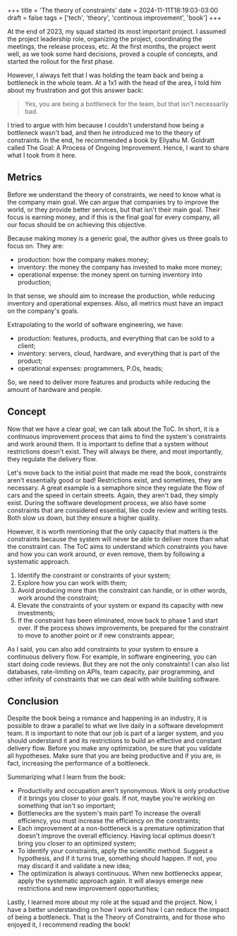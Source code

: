 +++
title = 'The theory of constraints'
date = 2024-11-11T18:19:03-03:00
draft = false
tags = ['tech', 'theory', 'continous improvement', 'book']
+++

At the end of 2023, my squad started its most important project. I assumed the project leadership role, organizing the project, coordinating the meetings, the release process, etc. At the first months, the project went well, as we took some hard decisions, proved a couple of concepts, and started the rollout for the first phase.

However, I always felt that I was holding the team back and being a bottleneck in the whole team. At a 1x1 with the head of the area, I told him about my frustration and got this answer back:

> Yes, you are being a bottleneck for the team, but that isn't necessarily bad.

I tried to argue with him because I couldn't understand how being a bottleneck wasn't bad, and then he introduced me to the theory of constraints. In the end, he recommended a book by Eliyahu M. Goldratt called The Goal: A Process of Ongoing Improvement. Hence, I want to share what I took from it here.

## Metrics

Before we understand the theory of constraints, we need to know what is the company main goal. We can argue that companies try to improve the world, or they provide better services, but that isn't their main goal. Their focus is earning money, and if this is the final goal for every company, all our focus should be on achieving this objective.

Because making money is a generic goal, the author gives us three goals to focus on. They are:
- production: how the company makes money;
- inventory: the money the company has invested to make more money;
- operational expense: the money spent on turning inventory into production;

In that sense, we should aim to increase the production, while reducing inventory and operational expenses. Also, all metrics must have an impact on the company's goals.

Extrapolating to the world of software engineering, we have:
- production: features, products, and everything that can be sold to a client;
- inventory: servers, cloud, hardware, and everything that is part of the product;
- operational expenses: programmers, P.Os, heads;

So, we need to deliver more features and products while reducing the amount of hardware and people.

## Concept

Now that we have a clear goal, we can talk about the ToC. In short, it is a continuous improvement process that aims to find the system's constraints and work around them. It is important to define that a system without restrictions doesn't exist. They will always be there, and most importantly, they regulate the delivery flow.

Let's move back to the initial point that made me read the book, constraints aren't essentially good or bad! Restrictions exist, and sometimes, they are necessary. A great example is a semaphore since they regulate the flow of cars and the speed in certain streets. Again, they aren't bad, they simply exist. During the software development process, we also have some constraints that are considered essential, like code review and writing tests. Both slow us down, but they ensure a higher quality.

However, it is worth mentioning that the only capacity that matters is the constraints because the system will never be able to deliver more than what the constraint can. The ToC aims to understand which constraints you have and how you can work around, or even remove, them by following a systematic approach.
1. Identify the constraint or constraints of your system;
2. Explore how you can work with them;
3. Avoid producing more than the constraint can handle, or in other words, work around the constraint;
4. Elevate the constraints of your system or expand its capacity with new investments;
5. If the constraint has been eliminated, move back to phase 1 and start over. If the process shows improvements, be prepared for the constraint to move to another point or if new constraints appear;

As I said, you can also add constraints to your system to ensure a continuous delivery flow. For example, in software engineering, you can start doing code reviews. But they are not the only constraints! I can also list databases, rate-limiting on APIs, team capacity, pair programming, and other infinity of constraints that we can deal with while building software.

## Conclusion

Despite the book being a romance and happening in an industry, it is possible to draw a parallel to what we live daily in a software development team. It is important to note that our job is part of a larger system, and you should understand it and its restrictions to build an effective and constant delivery flow. Before you make any optimization, be sure that you validate all hypotheses. Make sure that you are being productive and if you are, in fact, increasing the performance of a bottleneck.

Summarizing what I learn from the book:
- Productivity and occupation aren't synonymous. Work is only productive if it brings you closer to your goals. If not, maybe you're working on something that isn't so important;
- Bottlenecks are the system's main part! To increase the overall efficiency, you must increase the efficiency on the constraints;
- Each improvement at a non-bottleneck is a premature optimization that doesn't improve the overall efficiency. Having local optimus doesn't bring you closer to an optimized system;
- To identify your constraints, apply the scientific method. Suggest a hypothesis, and if it turns true, something should happen. If not, you may discard it and validate a new idea;
- The optimization is always continuous. When new bottlenecks appear, apply the systematic approach again. It will always emerge new restrictions and new improvement opportunities;

Lastly, I learned more about my role at the squad and the project. Now, I have a better understanding on how I work and how I can reduce the impact of being a bottleneck. That is the Theory of Constraints, and for those who enjoyed it, I recommend reading the book!
